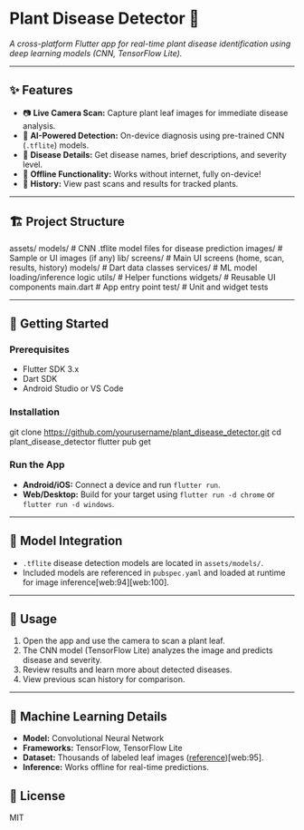 # Plant Disease Detector 🌿

*A cross-platform Flutter app for real-time plant disease identification using deep learning models (CNN, TensorFlow Lite).*  

---

## ✨ Features

- 📷 **Live Camera Scan:** Capture plant leaf images for immediate disease analysis.
- 🧠 **AI-Powered Detection:** On-device diagnosis using pre-trained CNN (`.tflite`) models.
- 📝 **Disease Details:** Get disease names, brief descriptions, and severity level.
- 📂 **Offline Functionality:** Works without internet, fully on-device!
- 📜 **History:** View past scans and results for tracked plants.

---

## 🏗️ Project Structure

assets/
models/ # CNN .tflite model files for disease prediction
images/ # Sample or UI images (if any)
lib/
screens/ # Main UI screens (home, scan, results, history)
models/ # Dart data classes
services/ # ML model loading/inference logic
utils/ # Helper functions
widgets/ # Reusable UI components
main.dart # App entry point
test/ # Unit and widget tests

---

## 🚀 Getting Started

### Prerequisites

- Flutter SDK 3.x
- Dart SDK
- Android Studio or VS Code

### Installation

git clone https://github.com/yourusername/plant_disease_detector.git
cd plant_disease_detector
flutter pub get

### Run the App

- **Android/iOS:** Connect a device and run `flutter run`.
- **Web/Desktop:** Build for your target using `flutter run -d chrome` or `flutter run -d windows`.

---

## 🧠 Model Integration

- `.tflite` disease detection models are located in `assets/models/`.
- Included models are referenced in `pubspec.yaml` and loaded at runtime for image inference[web:94][web:100].

---

## 📝 Usage

1. Open the app and use the camera to scan a plant leaf.
2. The CNN model (TensorFlow Lite) analyzes the image and predicts disease and severity.
3. Review results and learn more about detected diseases.
4. View previous scan history for comparison.

---

## 🤖 Machine Learning Details

- **Model:** Convolutional Neural Network
- **Frameworks:** TensorFlow, TensorFlow Lite
- **Dataset:** Thousands of labeled leaf images ([reference](https://papers.ssrn.com/sol3/papers.cfm?abstract_id=4921827))[web:95].
- **Inference:** Works offline for real-time predictions.



## 📄 License

MIT




